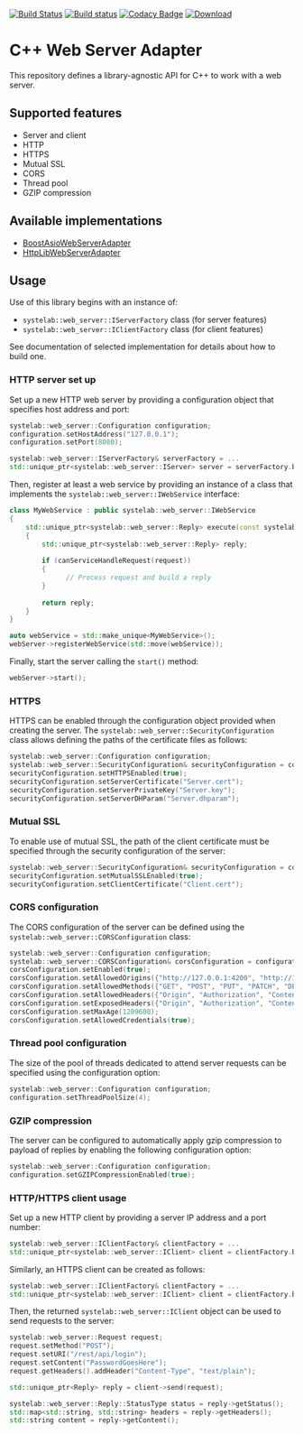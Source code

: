 [![Build Status](https://travis-ci.org/systelab/cpp-webserver-adapter.svg?branch=master)](https://travis-ci.org/systelab/cpp-webserver-adapter)
[![Build status](https://ci.appveyor.com/api/projects/status/b2yacbbo5x9hp8cy?svg=true)](https://ci.appveyor.com/project/systelab/cpp-webserver-adapter)
[![Codacy Badge](https://api.codacy.com/project/badge/Grade/cdb01d96abbd49ba92ffb0edcff71988)](https://www.codacy.com/app/systelab/cpp-webserver-adapter?utm_source=github.com&amp;utm_medium=referral&amp;utm_content=systelab/cpp-webserver-adapter&amp;utm_campaign=Badge_Grade)
[![Download](https://api.bintray.com/packages/systelab/conan/WebServerAdapterInterface:systelab/images/download.svg)](https://bintray.com/systelab/conan/WebServerAdapterInterface:systelab/_latestVersion)

# C++ Web Server Adapter

This repository defines a library-agnostic API for C++ to work with a web server.

## Supported features

* Server and client
* HTTP
* HTTPS
* Mutual SSL
* CORS
* Thread pool
* GZIP compression

## Available implementations

* [BoostAsioWebServerAdapter](https://github.com/systelab/cpp-boostasio-webserver-adapter)
* [HttpLibWebServerAdapter](https://github.com/systelab/cpp-httplib-webserver-adapter)

## Usage

Use of this library begins with an instance of:
* `systelab::web_server::IServerFactory` class (for server features)
* `systelab::web_server::IClientFactory` class (for client features)

See documentation of selected implementation for details about how to build one.

### HTTP server set up

Set up a new HTTP web server by providing a configuration object that specifies host address and port:

```cpp
systelab::web_server::Configuration configuration;
configuration.setHostAddress("127.0.0.1");
configuration.setPort(8080);

systelab::web_server::IServerFactory& serverFactory = ...
std::unique_ptr<systelab::web_server::IServer> server = serverFactory.buildServer(configuration);
```

Then, register at least a web service by providing an instance of a class that implements the `systelab::web_server::IWebService` interface:

```cpp
class MyWebService : public systelab::web_server::IWebService
{
    std::unique_ptr<systelab::web_server::Reply> execute(const systelab::web_server::Request& request)
    {
        std::unique_ptr<systelab::web_server::Reply> reply;
	
        if (canServiceHandleRequest(request))
        {
	          // Process request and build a reply
        }
	
        return reply;
    }
}

auto webService = std::make_unique<MyWebService>();
webServer->registerWebService(std::move(webService));
```

Finally, start the server calling the `start()` method:

```cpp
webServer->start();
```

### HTTPS

HTTPS can be enabled through the configuration object provided when creating the server. The `systelab::web_server::SecurityConfiguration` class allows defining the paths of the certificate files as follows:

```cpp
systelab::web_server::Configuration configuration;
systelab::web_server::SecurityConfiguration& securityConfiguration = configuration.getSecurityConfiguration();
securityConfiguration.setHTTPSEnabled(true);
securityConfiguration.setServerCertificate("Server.cert");
securityConfiguration.setServerPrivateKey("Server.key");
securityConfiguration.setServerDHParam("Server.dhparam");
```

### Mutual SSL

To enable use of mutual SSL, the path of the client certificate must be specified through the security configuration of the server:

```cpp
systelab::web_server::SecurityConfiguration& securityConfiguration = configuration.getSecurityConfiguration();
securityConfiguration.setMutualSSLEnabled(true);
securityConfiguration.setClientCertificate("Client.cert");
```

### CORS configuration

The CORS configuration of the server can be defined using the `systelab::web_server::CORSConfiguration` class:

```cpp
systelab::web_server::Configuration configuration;
systelab::web_server::CORSConfiguration& corsConfiguration = configuration.getCORSConfiguration();
corsConfiguration.setEnabled(true);
corsConfiguration.setAllowedOrigins({"http://127.0.0.1:4200", "http://127.0.0.1:8082"});
corsConfiguration.setAllowedMethods({"GET", "POST", "PUT", "PATCH", "DELETE", "OPTIONS"});
corsConfiguration.setAllowedHeaders({"Origin", "Authorization", "Content-Type"});
corsConfiguration.setExposedHeaders({"Origin", "Authorization", "Content-Type"});
corsConfiguration.setMaxAge(1209600);
corsConfiguration.setAllowedCredentials(true);
```

### Thread pool configuration

The size of the pool of threads dedicated to attend server requests can be specified using the configuration option:

```cpp
systelab::web_server::Configuration configuration;
configuration.setThreadPoolSize(4);
```

### GZIP compression

The server can be configured to automatically apply gzip compression to payload of replies by enabling the following configuration option:

```cpp
systelab::web_server::Configuration configuration;
configuration.setGZIPCompressionEnabled(true);
```

### HTTP/HTTPS client usage

Set up a new HTTP client by providing a server IP address and a port number:

```cpp
systelab::web_server::IClientFactory& clientFactory = ...
std::unique_ptr<systelab::web_server::IClient> client = clientFactory.buildHTTPClient("127.0.0.1", 8080);
```

Similarly, an HTTPS client can be created as follows:

```cpp
systelab::web_server::IClientFactory& clientFactory = ...
std::unique_ptr<systelab::web_server::IClient> client = clientFactory.buildHTTPSClient("localhost", 9090);
```

Then, the returned `systelab::web_server::IClient` object can be used to send requests to the server:

```cpp
systelab::web_server::Request request;
request.setMethod("POST");
request.setURI("/rest/api/login"); 
request.setContent("PasswordGoesHere");
request.getHeaders().addHeader("Content-Type", "text/plain");

std::unique_ptr<Reply> reply = client->send(request);

systelab::web_server::Reply::StatusType status = reply->getStatus();
std::map<std::string, std::string> headers = reply->getHeaders();
std::string content = reply->getContent();
```
